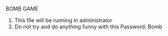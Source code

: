 BOMB GAME
1. This file will be running in administrator
2. Do not try and do anything funny with this
Password: Bomb